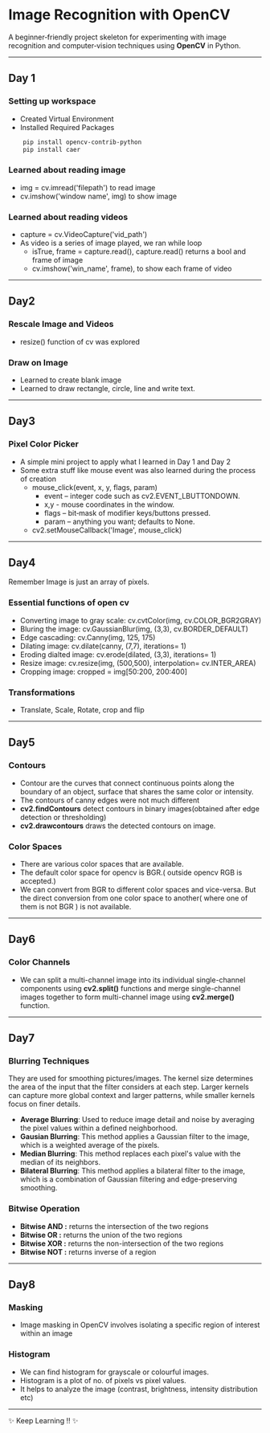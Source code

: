 # Image Recognition with OpenCV

A beginner‑friendly project skeleton for experimenting with image recognition and computer‑vision techniques using **OpenCV** in Python.

---

## Day 1
### Setting up workspace
- Created Virtual Environment
- Installed Required Packages 
``` bash
    pip install opencv-contrib-python
    pip install caer
```
### Learned about reading image 
- img = cv.imread('filepath') to read image
- cv.imshow('window name', img) to show image

### Learned about reading videos
- capture = cv.VideoCapture('vid_path')
- As video is a series of image played, we ran while loop
    - isTrue, frame = capture.read(), capture.read() returns a bool and frame of image
    - cv.imshow('win_name', frame), to show each frame of video

---

## Day2
### Rescale Image and Videos
- resize() function of cv was explored

### Draw on Image
- Learned to create blank image
- Learned to draw rectangle, circle, line and write text.

---

## Day3

### Pixel Color Picker
- A simple mini project to apply what I learned in Day 1 and Day 2
- Some extra stuff like mouse event was also learned during the process of creation
    - mouse_click(event, x, y, flags, param)
        - event – integer code such as cv2.EVENT_LBUTTONDOWN.
        - x,y - mouse coordinates in the window.
        - flags – bit‑mask of modifier keys/buttons pressed.
        - param – anything you want; defaults to None.
    - cv2.setMouseCallback('Image', mouse_click)

---

## Day4
   Remember Image is just an array of pixels.
### Essential functions of open cv
- Converting image to gray scale: cv.cvtColor(img, cv.COLOR_BGR2GRAY)
- Bluring the image: cv.GaussianBlur(img, (3,3), cv.BORDER_DEFAULT)
- Edge cascading: cv.Canny(img, 125, 175)
- Dilating image: cv.dilate(canny, (7,7), iterations= 1)
- Eroding dialted image: cv.erode(dilated, (3,3), iterations= 1)
- Resize image: cv.resize(img, (500,500), interpolation= cv.INTER_AREA)
- Cropping image: cropped = img[50:200, 200:400]

### Transformations
- Translate, Scale, Rotate, crop and flip

---

## Day5
### Contours
- Contour are the curves that connect continuous points along the boundary of an object, surface that shares the same color or intensity.
- The contours of canny edges were not much different
- **cv2.findContours** detect contours in binary images(obtained after edge detection or thresholding)
- **cv2.drawcontours** draws the detected contours on image.

### Color Spaces
- There are various color spaces that are available.
- The default color space for opencv is BGR.( outside opencv RGB is accepted.)
- We can convert from BGR to different color spaces and vice-versa. But the direct conversion from one color space to another( where one of them is not BGR ) is not available.

---

## Day6

### Color Channels
-  We can split a multi-channel image into its individual single-channel components using **cv2.split()** functions and merge single-channel images together to form multi-channel image using **cv2.merge()** function. 

---

## Day7

### Blurring Techniques
They are used for smoothing pictures/images.  The kernel size determines the area of the input that the filter considers at each step. 
Larger kernels can capture more global context and larger patterns, while smaller kernels focus on finer details. 
- **Average Blurring**: Used to reduce image detail and noise by averaging the pixel values within a defined neighborhood.
- **Gausian Blurring**: This method applies a Gaussian filter to the image, which is a weighted average of the pixels.
- **Median Blurring**: This method replaces each pixel's value with the median of its neighbors.
- **Bilateral Blurring**: This method applies a bilateral filter to the image, which is a combination of Gaussian filtering and edge-preserving smoothing.

### Bitwise Operation
- **Bitwise AND :** returns the intersection of the two regions
- **Bitwise OR :** returns the union of the two regions
- **Bitwise XOR :** returns the non-intersection of the two regions
- **Bitwise NOT :** returns inverse of a region

---

## Day8

### Masking
- Image masking in OpenCV involves isolating a specific region of interest within an image

### Histogram
- We can find histogram for grayscale or colourful images.
- Histogram is a plot of no. of pixels vs pixel values.
- It helps to analyze the image (contrast, brightness, intensity distribution etc)

---
✨ Keep Learning !! ✨


